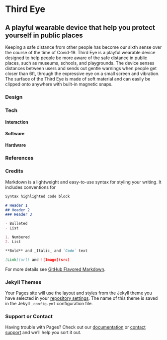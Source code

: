 # Third Eye
## A playful wearable device that help you protect yourself in public places

Keeping a safe distance from other people has become our sixth sense over the course of the time of Covid-19. Third Eye is a playful wearable device designed to help people be more aware of the safe distance in public places, such as museums, schools, and playgrounds. The device senses distances between users and sends out gentle warnings when people get closer than 6ft, through the expressive eye on a small screen and vibration. The surface of the Third Eye is made of soft material and can easily be clipped onto anywhere with built-in magnetic snaps.

### Design


### Tech

#### Interaction

#### Software

#### Hardware

### References

### Credits





Markdown is a lightweight and easy-to-use syntax for styling your writing. It includes conventions for

```markdown
Syntax highlighted code block

# Header 1
## Header 2
### Header 3

- Bulleted
- List

1. Numbered
2. List

**Bold** and _Italic_ and `Code` text

[Link](url) and ![Image](src)
```

For more details see [GitHub Flavored Markdown](https://guides.github.com/features/mastering-markdown/).

### Jekyll Themes

Your Pages site will use the layout and styles from the Jekyll theme you have selected in your [repository settings](https://github.com/6feet/6feet.github.io/settings). The name of this theme is saved in the Jekyll `_config.yml` configuration file.

### Support or Contact

Having trouble with Pages? Check out our [documentation](https://help.github.com/categories/github-pages-basics/) or [contact support](https://github.com/contact) and we’ll help you sort it out.
